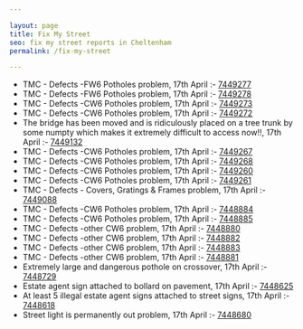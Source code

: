```yaml
---

layout: page
title: Fix My Street
seo: fix my street reports in Cheltenham
permalink: /fix-my-street

---
```


<!-- fix_marker starts -->

- TMC - Defects -FW6 Potholes problem, 17th April :- [7449277](https://www.fixmystreet.com/report/7449277)
- TMC - Defects -FW6 Potholes problem, 17th April :- [7449278](https://www.fixmystreet.com/report/7449278)
- TMC - Defects -CW6 Potholes  problem, 17th April :- [7449273](https://www.fixmystreet.com/report/7449273)
- TMC - Defects -CW6 Potholes  problem, 17th April :- [7449272](https://www.fixmystreet.com/report/7449272)
- The bridge has been moved and is ridiculously placed on a tree trunk by some numpty which makes it extremely difficult to access now!!, 17th April :- [7449132](https://www.fixmystreet.com/report/7449132)
- TMC - Defects -CW6 Potholes  problem, 17th April :- [7449267](https://www.fixmystreet.com/report/7449267)
- TMC - Defects -CW6 Potholes  problem, 17th April :- [7449268](https://www.fixmystreet.com/report/7449268)
- TMC - Defects -CW6 Potholes  problem, 17th April :- [7449260](https://www.fixmystreet.com/report/7449260)
- TMC - Defects -CW6 Potholes  problem, 17th April :- [7449261](https://www.fixmystreet.com/report/7449261)
- TMC - Defects - Covers, Gratings & Frames problem, 17th April :- [7449088](https://www.fixmystreet.com/report/7449088)
- TMC - Defects -CW6 Potholes  problem, 17th April :- [7448884](https://www.fixmystreet.com/report/7448884)
- TMC - Defects -CW6 Potholes  problem, 17th April :- [7448885](https://www.fixmystreet.com/report/7448885)
- TMC - Defects -other CW6 problem, 17th April :- [7448880](https://www.fixmystreet.com/report/7448880)
- TMC - Defects -other CW6 problem, 17th April :- [7448882](https://www.fixmystreet.com/report/7448882)
- TMC - Defects -other CW6 problem, 17th April :- [7448883](https://www.fixmystreet.com/report/7448883)
- TMC - Defects -other CW6 problem, 17th April :- [7448881](https://www.fixmystreet.com/report/7448881)
- Extremely large and dangerous pothole on crossover, 17th April :- [7448729](https://www.fixmystreet.com/report/7448729)
- Estate agent sign attached to bollard on pavement, 17th April :- [7448625](https://www.fixmystreet.com/report/7448625)
- At least 5 illegal estate agent signs attached to street signs, 17th April :- [7448618](https://www.fixmystreet.com/report/7448618)
- Street light is permanently out problem, 17th April :- [7448680](https://www.fixmystreet.com/report/7448680)

<!-- fix_marker ends -->